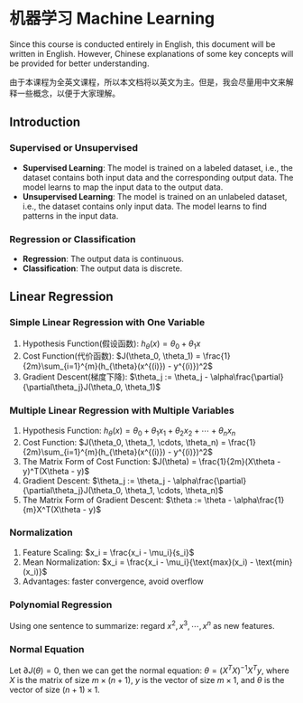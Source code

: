 # 机器学习 Machine Learning

Since this course is conducted entirely in English, this document will be written in English. However, Chinese explanations of some key concepts will be provided for better understanding.

由于本课程为全英文课程，所以本文档将以英文为主。但是，我会尽量用中文来解释一些概念，以便于大家理解。

## Introduction

### Supervised or Unsupervised

- **Supervised Learning**: The model is trained on a labeled dataset, i.e., the dataset contains both input data and the corresponding output data. The model learns to map the input data to the output data.
- **Unsupervised Learning**: The model is trained on an unlabeled dataset, i.e., the dataset contains only input data. The model learns to find patterns in the input data.

### Regression or Classification

- **Regression**: The output data is continuous.
- **Classification**: The output data is discrete.

## Linear Regression

### Simple Linear Regression with One Variable

1. Hypothesis Function(假设函数): $h_{\theta}(x) = \theta_0 + \theta_1x$
2. Cost Function(代价函数): $J(\theta_0, \theta_1) = \frac{1}{2m}\sum_{i=1}^{m}(h_{\theta}(x^{(i)}) - y^{(i)})^2$
3. Gradient Descent(梯度下降): $\theta_j := \theta_j - \alpha\frac{\partial}{\partial\theta_j}J(\theta_0, \theta_1)$

### Multiple Linear Regression with Multiple Variables

1. Hypothesis Function: $h_{\theta}(x) = \theta_0 + \theta_1x_1 + \theta_2x_2 + \cdots + \theta_nx_n$
2. Cost Function: $J(\theta_0, \theta_1, \cdots, \theta_n) = \frac{1}{2m}\sum_{i=1}^{m}(h_{\theta}(x^{(i)}) - y^{(i)})^2$
3. The Matrix Form of Cost Function: $J(\theta) = \frac{1}{2m}(X\theta - y)^T(X\theta - y)$
4. Gradient Descent: $\theta_j := \theta_j - \alpha\frac{\partial}{\partial\theta_j}J(\theta_0, \theta_1, \cdots, \theta_n)$
5. The Matrix Form of Gradient Descent: $\theta := \theta - \alpha\frac{1}{m}X^T(X\theta - y)$

### Normalization

1. Feature Scaling: $x_i = \frac{x_i - \mu_i}{s_i}$
2. Mean Normalization: $x_i = \frac{x_i - \mu_i}{\text{max}(x_i) - \text{min}(x_i)}$
3. Advantages: faster convergence, avoid overflow

### Polynomial Regression

Using one sentence to summarize: regard $x^2, x^3, \cdots, x^n$ as new features.

### Normal Equation

Let $\partial J(\theta) = 0$, then we can get the normal equation: $\theta = (X^TX)^{-1}X^Ty$, where $X$ is the matrix of size $m\times(n+1)$, $y$ is the vector of size $m\times1$, and $\theta$ is the vector of size $(n+1)\times1$.